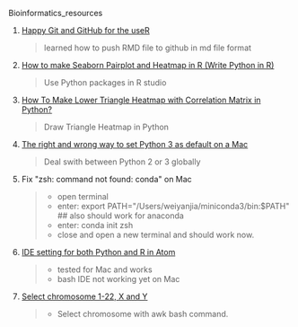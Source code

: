 Bioinformatics_resources
1. [Happy Git and GitHub for the useR](https://happygitwithr.com/)
    > learned how to push RMD file to github in md file format
2. [How to make Seaborn Pairplot and Heatmap in R (Write Python in R)](https://datascienceplus.com/how-to-make-seaborn-pairplot-and-heatmap-in-r-write-python-in-r/)
    > Use Python packages in R studio
3. [How To Make Lower Triangle Heatmap with Correlation Matrix in Python?](https://cmdlinetips.com/2020/02/lower-triangle-correlation-heatmap-python/)
    > Draw Triangle Heatmap in Python
4. [The right and wrong way to set Python 3 as default on a Mac](https://opensource.com/article/19/5/python-3-default-mac)
    > Deal swith between Python 2 or 3 globally
5. Fix "zsh: command not found: conda" on Mac
    > * open terminal
    > * enter: export PATH="/Users/weiyanjia/miniconda3/bin:$PATH" ## also should work for anaconda
    > * enter: conda init zsh
    > * close and open a new terminal and should work now.
6. [IDE setting for both Python and R in Atom](https://jstaf.github.io/2018/03/25/atom-ide.html)
    > * tested for Mac and works
    > * bash IDE not working yet on Mac
7. [Select chromosome 1-22, X and  Y](https://stackoverflow.com/questions/31024928/how-to-match-for-multiple-patterns-in-the-specific-column)
    > * Select chromosome with awk bash command.
